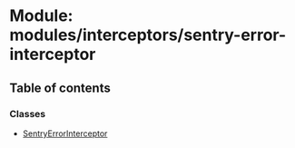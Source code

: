 # Module: modules/interceptors/sentry-error-interceptor

## Table of contents

### Classes

- [SentryErrorInterceptor](../classes/modules_interceptors_sentry_error_interceptor.SentryErrorInterceptor.md)
